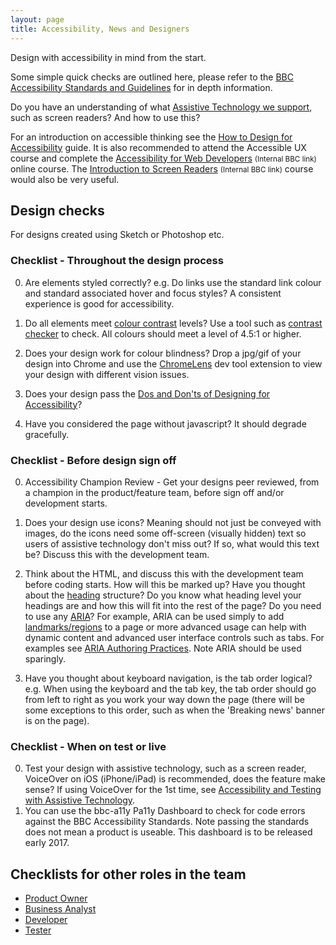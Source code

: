 ```yaml
---
layout: page
title: Accessibility, News and Designers
---
```

Design with accessibility in mind from the start.

Some simple quick checks are outlined here, please refer to the [BBC Accessibility Standards and Guidelines](http://www.bbc.co.uk/guidelines/futuremedia/accessibility/) for in depth information.

Do you have an understanding of what [Assistive Technology we support](accessibility-and-supported-assistive-technology), such as screen readers? And how to use this?

For an introduction on accessible thinking see the [How to Design for Accessibility](http://www.bbc.co.uk/gel/guidelines/how-to-design-for-accessibility) guide. It is also recommended to attend the Accessible UX course and complete the [Accessibility for Web Developers](http://www.bbc.co.uk/academy/beta/course/COU-12887) <small>(Internal BBC link)</small> online course. The [Introduction to Screen Readers](http://www.bbc.co.uk/academy/beta/course/COU-50344015) <small>(Internal BBC link)</small> course would also be very useful.

## Design checks

For designs created using Sketch or Photoshop etc.

### Checklist - Throughout the design process

0. Are elements styled correctly? e.g. Do links use the standard link colour and standard associated hover and focus styles? A consistent experience is good for accessibility.

0. Do all elements meet [colour contrast](http://www.bbc.co.uk/guidelines/futuremedia/accessibility/mobile/design/colour-contrast) levels? Use a tool such as [contrast checker](http://webaim.org/resources/contrastchecker/) to check. All colours should meet a level of 4.5:1 or higher.

0. Does your design work for colour blindness? Drop a jpg/gif of your design into Chrome and use the [ChromeLens](http://chromelens.xyz/) dev tool extension to view your design with different vision issues.

0. Does your design pass the [Dos and Don'ts of Designing for Accessibility](https://accessibility.blog.gov.uk/2016/09/02/dos-and-donts-on-designing-for-accessibility/)?

0. Have you considered the page without javascript? It should degrade gracefully.

### Checklist - Before design sign off

0. Accessibility Champion Review - Get your designs peer reviewed, from a champion in the product/feature team, before sign off and/or development starts.

0. Does your design use icons? Meaning should not just be conveyed with images, do the icons need some off-screen (visually hidden) text so users of assistive technology don't miss out? If so, what would this text be? Discuss this with the development team.

0. Think about the HTML, and discuss this with the development team before coding starts. How will this be marked up? Have you thought about the [heading](http://www.bbc.co.uk/guidelines/futuremedia/accessibility/html/headings.shtml) structure? Do you know what heading level your headings are and how this will fit into the rest of the page? Do you need to use any [ARIA](https://www.w3.org/WAI/intro/aria.php)? For example, ARIA can be used simply to add [landmarks/regions](https://w3c.github.io/aria-practices/examples/landmarks/index.html) to a page or more advanced usage can help with dynamic content and advanced user interface controls such as tabs. For examples see [ARIA Authoring Practices](http://w3c.github.io/aria-practices/). Note ARIA should be used sparingly.

0. Have you thought about keyboard navigation, is the tab order logical? e.g. When using the keyboard and the tab key, the tab order should go from left to right as you work your way down the page (there will be some exceptions to this order, such as when the 'Breaking news' banner is on the page).

### Checklist - When on test or live

0. Test your design with assistive technology, such as a screen reader, VoiceOver on iOS (iPhone/iPad) is recommended, does the feature make sense? If using VoiceOver for the 1st time, see [Accessibility and Testing with Assistive Technology](accessibility-and-testing-with-assistive-technology).
0. You can use the bbc-a11y Pa11y Dashboard to check for code errors against the BBC Accessibility Standards. Note passing the standards does not mean a product is useable. This dashboard is to be released early 2017.

## Checklists for other roles in the team

- [Product Owner](accessibility-news-and-product-owners)
- [Business Analyst](accessibility-news-and-business-analysts)
- [Developer](accessibility-news-and-developers)
- [Tester](accessibility-news-and-testers)
